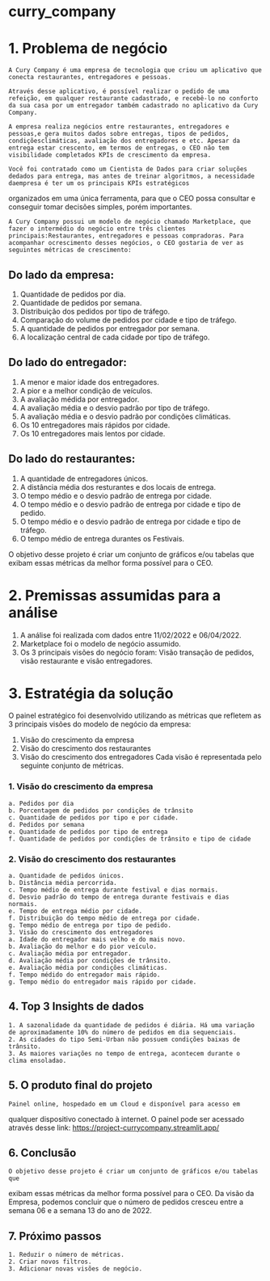 # curry_company
# 1. Problema de negócio

    A Cury Company é uma empresa de tecnologia que criou um aplicativo que conecta restaurantes, entregadores e pessoas.
    
    Através desse aplicativo, é possível realizar o pedido de uma refeição, em qualquer restaurante cadastrado, e recebê-lo no conforto da sua casa por um entregador também cadastrado no aplicativo da Cury Company.
  
    A empresa realiza negócios entre restaurantes, entregadores e pessoas,e gera muitos dados sobre entregas, tipos de pedidos, condiçõesclimáticas, avaliação dos entregadores e etc. Apesar da entrega estar crescento, em termos de entregas, o CEO não tem visibilidade completados KPIs de crescimento da empresa.
    
    Você foi contratado como um Cientista de Dados para criar soluções dedados para entrega, mas antes de treinar algoritmos, a necessidade daempresa é ter um os principais KPIs estratégicos
  organizados em uma única ferramenta, para que o CEO possa consultar e conseguir tomar decisões simples, porém importantes.
  
    A Cury Company possui um modelo de negócio chamado Marketplace, que fazer o intermédio do negócio entre três clientes principais:Restaurantes, entregadores e pessoas compradoras. Para acompanhar ocrescimento desses negócios, o CEO gostaria de ver as seguintes métricas de crescimento:

## Do lado da empresa:

  1. Quantidade de pedidos por dia.
  2. Quantidade de pedidos por semana.
  3. Distribuição dos pedidos por tipo de tráfego.
  4. Comparação do volume de pedidos por cidade e tipo de tráfego.
  4. A quantidade de pedidos por entregador por semana.
  5. A localização central de cada cidade por tipo de tráfego.

## Do lado do entregador:

  1. A menor e maior idade dos entregadores.
  2. A pior e a melhor condição de veículos.
  3. A avaliação médida por entregador.
  4. A avaliação média e o desvio padrão por tipo de tráfego.
  5. A avaliação média e o desvio padrão por condições climáticas.
  6. Os 10 entregadores mais rápidos por cidade.
  7. Os 10 entregadores mais lentos por cidade.
     
## Do lado do restaurantes:

  1. A quantidade de entregadores únicos.
  2. A distância média dos resturantes e dos locais de entrega.
  3. O tempo médio e o desvio padrão de entrega por cidade.
  4. O tempo médio e o desvio padrão de entrega por cidade e tipo de
  pedido.
  5. O tempo médio e o desvio padrão de entrega por cidade e tipo de
  tráfego.
  6. O tempo médio de entrega durantes os Festivais.
     
  O objetivo desse projeto é criar um conjunto de gráficos e/ou tabelas que exibam essas métricas da melhor forma possível para o CEO.

# 2. Premissas assumidas para a análise
  1. A análise foi realizada com dados entre 11/02/2022 e 06/04/2022.
  2. Marketplace foi o modelo de negócio assumido.
  3. Os 3 principais visões do negócio foram: Visão transação de pedidos,
  visão restaurante e visão entregadores.
# 3. Estratégia da solução
  O painel estratégico foi desenvolvido utilizando as métricas que refletem as 3 principais visões do modelo de negócio da empresa:
  
  1. Visão do crescimento da empresa
  2. Visão do crescimento dos restaurantes
  3. Visão do crescimento dos entregadores
  Cada visão é representada pelo seguinte conjunto de métricas.
  ### 1. Visão do crescimento da empresa
    a. Pedidos por dia
    b. Porcentagem de pedidos por condições de trânsito
    c. Quantidade de pedidos por tipo e por cidade.
    d. Pedidos por semana
    e. Quantidade de pedidos por tipo de entrega
    f. Quantidade de pedidos por condições de trânsito e tipo de cidade
  
  ### 2. Visão do crescimento dos restaurantes
    a. Quantidade de pedidos únicos.
    b. Distância média percorrida.
    c. Tempo médio de entrega durante festival e dias normais.
    d. Desvio padrão do tempo de entrega durante festivais e dias
    normais.
    e. Tempo de entrega médio por cidade.
    f. Distribuição do tempo médio de entrega por cidade.
    g. Tempo médio de entrega por tipo de pedido.
    3. Visão do crescimento dos entregadores
    a. Idade do entregador mais velho e do mais novo.
    b. Avaliação do melhor e do pior veículo.
    c. Avaliação média por entregador.
    d. Avaliação média por condições de trânsito.
    e. Avaliação média por condições climáticas.
    f. Tempo médido do entregador mais rápido.
    g. Tempo médio do entregador mais rápido por cidade.
  ## 4. Top 3 Insights de dados
    1. A sazonalidade da quantidade de pedidos é diária. Há uma variação
    de aproximadamente 10% do número de pedidos em dia sequenciais.
    2. As cidades do tipo Semi-Urban não possuem condições baixas de
    trânsito.
    3. As maiores variações no tempo de entrega, acontecem durante o
    clima ensoladao.
  ## 5. O produto final do projeto
    Painel online, hospedado em um Cloud e disponível para acesso em
  qualquer dispositivo conectado à internet.
  O painel pode ser acessado através desse link: https://project-currycompany.streamlit.app/
  ## 6. Conclusão
    O objetivo desse projeto é criar um conjunto de gráficos e/ou tabelas que
  exibam essas métricas da melhor forma possível para o CEO.
  Da visão da Empresa, podemos concluir que o número de pedidos
  cresceu entre a semana 06 e a semana 13 do ano de 2022.
  ## 7. Próximo passos
    1. Reduzir o número de métricas.
    2. Criar novos filtros.
    3. Adicionar novas visões de negócio.

  


